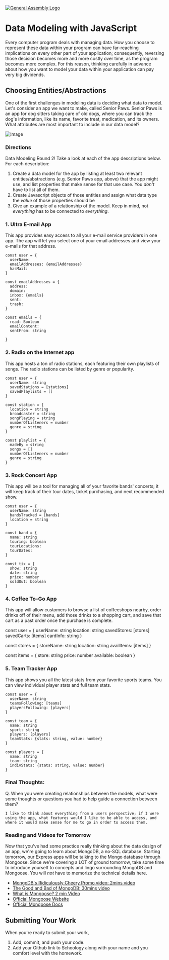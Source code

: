 [![General Assembly Logo](https://camo.githubusercontent.com/1a91b05b8f4d44b5bbfb83abac2b0996d8e26c92/687474703a2f2f692e696d6775722e636f6d2f6b6538555354712e706e67)](https://generalassemb.ly/education/web-development-immersive)

# Data Modeling with JavaScript

Every computer program deals with managing data. How you choose to represent
these data within your program can have far-reaching implications on every other
part of your application; consequently, reversing those decision becomes more
and more costly over time, as the program becomes more complex. For this reason,
thinking carefully in advance about how you want to model your data within your
application can pay very big dividends.

## Choosing Entities/Abstractions

One of the first challenges in modeling data is deciding what data to model.
Let's consider an app we want to make, called Senior Paws. Senior Paws is an app for dog sitters taking care of old dogs, where you can track the dog's information, like its name, favorite treat, medication, and its owners. What attributes are most important to include in our data model?

![image](data_modeling.png)


### Directions

Data Modeling Round 2! Take a look at each of the app descriptions below. For each description:
  1. Create a data model for the app by listing at least two relevant
entities/abstractions (e.g. Senior Paws app, above) that the app might use, and list properties that make sense for that use case. You *don't* have to list all of them.
  1. Create Javascript objects of those entities and assign what data type the _value_ of those properties should be
  1. Give an example of a relationship of the model. Keep in mind, not _everything_ has to be connected to _everything_.

### 1. Ultra E-mail App

This app provides easy access to all your e-mail service providers in one app. The app will let you select one of your email addresses and view your e-mails for that address.

```
const user = {
  userName: 
  emailAddresses: {emailAddresses}
  hasMail:
}

const emailAddresses = {
  address:
  domain:
  inbox: {emails}
  sent:
  trash:
}

const emails = {
  read: Boolean
  emailContent:
  sentFrom: string

}
```

### 2. Radio on the Internet app

This app hosts a ton of radio stations, each featuring their own playlists of songs. The radio stations can be listed by genre or popularity.


```
const user = {
  userName: string
  savedStations = [stations]
  savedPlaylists = []
}

const station = {
  location = string
  broadcaster = string
  songPlaying = string
  numberOfListeners = number
  genre = string
}

const playlist = {
  madeBy = string
  songs = []
  numberOfListeners = number
  genre = string
}
```

### 3. Rock Concert App

This app will be a tool for managing all of your favorite bands' concerts; it will keep track of their tour dates, ticket purchasing, and next recommended show.

```
const user = {
  userName: string
  bandsTracked = [bands]
  location = string
}

const band = {
  name: string
  touring: boolean
  tourLocations:
  tourDates:
}

const tix = {
  show: string
  date: string
  price: number
  soldOut: boolean
}
```

### 4. Coffee To-Go App

This app will allow customers to browse a list of coffeeshops nearby, order drinks off of their menu, add those drinks to a shopping cart, and save that cart as a past order once the purchase is complete.

const user = {
  userName: string
  location: string
  savedStores: [stores]
  savedCarts: [items]
  cardInfo: string
}

const stores = {
  storeName: string
  location: string
  availItems: [items]
}

const items = {
  store: string
  price: number
  available: boolean
}
### 5. Team Tracker App

This app shows you all the latest stats from your favorite sports teams. You can view individual player stats and full team stats.

```
const user = {
  userName: string
  teamsFollowing: [teams]
  playersFollowing: [players]
}

const team = {
  name: string
  sport: string
  players: [players]
  teamStats: {stats: string, value: number}
}

const players = {
  name: string
  team: string
  indivStats: {stats: string, value: number}
}
```


### Final Thoughts:

Q. When you were creating relationships between the models, what were some thoughts or questions you had to help guide a connection between them?

```
I like to think about everything from a users perspective; if I were using the app, what features would I like to be able to access, and where it would make sense for me to go in order to access them.
```

### Reading and Videos for Tomorrow
Now that you've had some practice really thinking about the data design of an app, we're going to learn about MongoDB, a no-SQL database. Starting tomorrow, our Express apps will be talking to the Mongo database through Mongoose. Since we're covering a LOT of ground tomorrow, take some time to introduce yourself to concepts and lingo surrounding MongoDB and Mongoose. You will _not_ have to memorize the technical details here.

- [MongoDB's Ridiculously Cheery Promo video: 2mins video](https://www.youtube.com/watch?v=CvIr-2lMLsk)
- [The Good and Bad of MongoDB: 30mins video](https://www.youtube.com/watch?v=hWxnRi_WXtg)
- [What is Mongoose? 2 min Video](https://www.youtube.com/watch?v=swWRUvluSkE)
- [Official Mongoose Website](http://mongoosejs.com/index.html)
- [Official Mongoose Docs](http://mongoosejs.com/docs/index.html)

## Submitting Your Work

  When you're ready to submit your work,

  1. Add, commit, and push your code.
  2. Add your Github link to Schoology along with your name and you comfort level with the homework.
